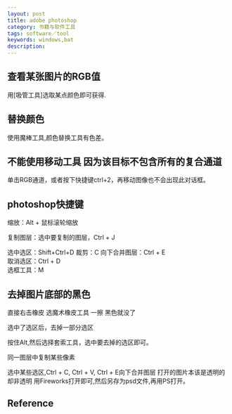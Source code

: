 ```yaml
---
layout: post
title: adobe photoshop
category: 书籍与软件工具
tags: software／tool
keywords: windows,bat
description: 
---
```


## 查看某张图片的RGB值

用[吸管工具]选取某点颜色即可获得.

## 替换颜色

使用魔棒工具,颜色替换工具有色差。

## 不能使用移动工具 因为该目标不包含所有的复合通道

单击RGB通道，或者按下快捷键ctrl+2，再移动图像也不会出现此对话框。

## photoshop快捷键 

缩放：Alt + 鼠标滚轮缩放
     
复制图层：选中要复制的图层，Ctrl + J

选中选区：Shift+Ctrl+D
裁剪：C
向下合并图层：Ctrl + E\
取消选区：Ctrl + D\
选框工具：M

## 去掉图片底部的黑色 

直接右击橡皮 选魔术橡皮工具 一擦 黑色就没了

选中了选区后，去掉一部分选区

按住Alt,然后选择套索工具，选中要去掉的选区即可。

同一图层中复制某些像素

选中某些选区,Ctrl + C, Ctrl + V, Ctrl + E向下合并图层
打开的图片本该是透明的却非透明
用Fireworks打开即可,然后另存为psd文件,再用PS打开。


## Reference



